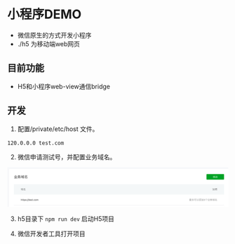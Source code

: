 # 小程序DEMO

- 微信原生的方式开发小程序
- ./h5 为移动端web网页

## 目前功能

- H5和小程序web-view通信bridge

## 开发

1. 配置/private/etc/host 文件。

```
120.0.0.0 test.com
```

2. 微信申请测试号，并配置业务域名。

![微信截图](./DOCS/images/pic_1637033317607.png)

3. h5目录下 `npm run dev` 启动H5项目

4. 微信开发者工具打开项目